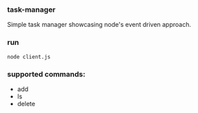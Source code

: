### task-manager
Simple task manager showcasing node's event driven approach.

### run
`node client.js`

### supported commands:
- add
- ls
- delete
